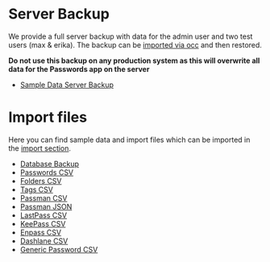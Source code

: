 # Server Backup
We provide a full server backup with data for the admin user and two test users (max & erika).
The backup can be [imported via occ](../../Administrators/Backups#exporting-importing-backups) and then restored.

**Do not use this backup on any production system as this will overwrite all data for the Passwords app on the server**

- [Sample Data Server Backup](../_files/SampleDataBackup.json.gz)

# Import files
Here you can find sample data and import files which can be imported in the [import section](http://localhost/index.php/apps/passwords#/backup/import).

- [Database Backup](../_files/SamplePasswords.json)
- [Passwords CSV](../_files/Passwords.csv)
- [Folders CSV](../_files/Folders.csv)
- [Tags CSV](../_files/Tags.csv)
- [Passman CSV](../_files/Passman.csv)
- [Passman JSON](../_files/Passman.json)
- [LastPass CSV](../_files/LastPass.csv)
- [KeePass CSV](../_files/KeePass.csv)
- [Enpass CSV](../_files/Enpass.csv)
- [Dashlane CSV](../_files/DashlaneExport.csv)
- [Generic Password CSV](../_files/PasswordList.csv)